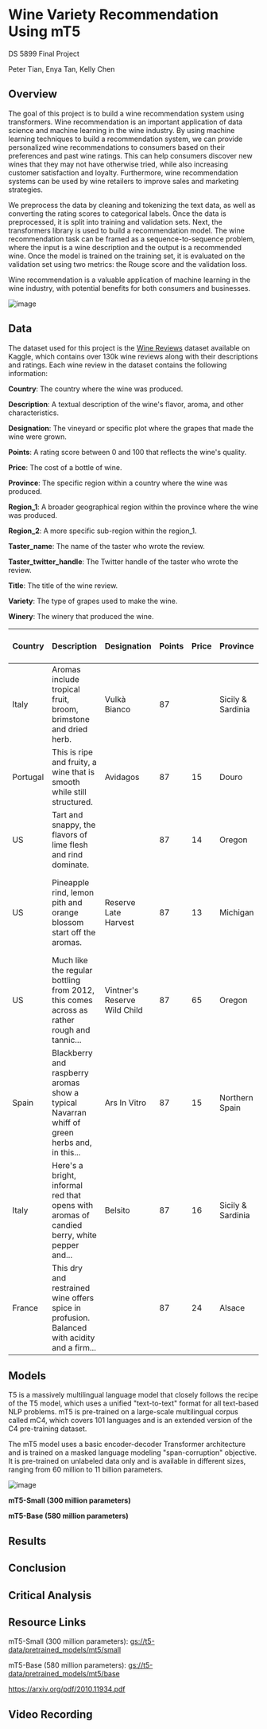 # Wine Variety Recommendation Using mT5

DS 5899 Final Project

Peter Tian, Enya Tan, Kelly Chen

## Overview

The goal of this project is to build a wine recommendation system using transformers. Wine recommendation is an important application of data science and machine learning in the wine industry. By using machine learning techniques to build a recommendation system, we can provide personalized wine recommendations to consumers based on their preferences and past wine ratings. This can help consumers discover new wines that they may not have otherwise tried, while also increasing customer satisfaction and loyalty. Furthermore, wine recommendation systems can be used by wine retailers to improve sales and marketing strategies. 

We preprocess the data by cleaning and tokenizing the text data, as well as converting the rating scores to categorical labels. Once the data is preprocessed, it is split into training and validation sets. Next, the transformers library is used to build a recommendation model. The wine recommendation task can be framed as a sequence-to-sequence problem, where the input is a wine description and the output is a recommended wine. Once the model is trained on the training set, it is evaluated on the validation set using two metrics: the Rouge score and the validation loss. 

Wine recommendation is a valuable application of machine learning in the wine industry, with potential benefits for both consumers and businesses.

![image](https://user-images.githubusercontent.com/68664277/231605168-372ee93c-1a9f-44ad-9998-8182869ac468.png)

## Data

The dataset used for this project is the [Wine Reviews](https://www.kaggle.com/datasets/zynicide/wine-reviews) dataset available on Kaggle, which contains over 130k wine reviews along with their descriptions and ratings. Each wine review in the dataset contains the following information:

**Country**: The country where the wine was produced.

**Description**: A textual description of the wine's flavor, aroma, and other characteristics.

**Designation**: The vineyard or specific plot where the grapes that made the wine were grown.

**Points**: A rating score between 0 and 100 that reflects the wine's quality.

**Price**: The cost of a bottle of wine.

**Province**: The specific region within a country where the wine was produced.

**Region_1**: A broader geographical region within the province where the wine was produced.

**Region_2**: A more specific sub-region within the region_1.

**Taster_name**: The name of the taster who wrote the review.

**Taster_twitter_handle**: The Twitter handle of the taster who wrote the review.

**Title**: The title of the wine review.

**Variety**: The type of grapes used to make the wine.

**Winery**: The winery that produced the wine.

| Country | Description                                                                                      | Designation                  | Points | Price | Province     | Region_1            | Region_2 | Taster Name      | Taster Twitter Handle | Title                                                          | Variety           | Winery               |
| --- | --- | --- | --- | --- | --- | --- | --- | --- | --- | --- | --- | --- |
| Italy   | Aromas include tropical fruit, broom, brimstone and dried herb.                                  | Vulkà Bianco                 | 87     |       | Sicily & Sardinia | Etna                |          | Kerin O’Keefe   | @kerinokeefe         | Nicosia 2013 Vulkà Bianco  (Etna)                                | White Blend        | Nicosia              |
| Portugal| This is ripe and fruity, a wine that is smooth while still structured.                           | Avidagos                     | 87     | 15    | Douro        |                     |          | Roger Voss      | @vossroger           | Quinta dos Avidagos 2011 Avidagos Red (Douro)                     | Portuguese Red    | Quinta dos Avidagos |
| US      | Tart and snappy, the flavors of lime flesh and rind dominate.                                   |                              | 87     | 14    | Oregon       | Willamette Valley   | Willamette Valley | Paul Gregutt    | @paulgwine           | Rainstorm 2013 Pinot Gris (Willamette Valley)                    | Pinot Gris        | Rainstorm           |
| US      | Pineapple rind, lemon pith and orange blossom start off the aromas.                             | Reserve Late Harvest         | 87     | 13    | Michigan     | Lake Michigan Shore |          | Alexander Peartree |                       | St. Julian 2013 Reserve Late Harvest Riesling (Lake Michigan Shore) | Riesling          | St. Julian          |
| US      | Much like the regular bottling from 2012, this comes across as rather rough and tannic...        | Vintner's Reserve Wild Child | 87     | 65    | Oregon       | Willamette Valley   | Willamette Valley | Paul Gregutt    | @paulgwine           | Sweet Cheeks 2012 Vintner's Reserve Wild Child Block Pinot Noir... | Pinot Noir        | Sweet Cheeks        |
| Spain   | Blackberry and raspberry aromas show a typical Navarran whiff of green herbs and, in this...     | Ars In Vitro                 | 87     | 15    | Northern Spain| Navarra             |          | Michael Schachner| @wineschach          | Tandem 2011 Ars In Vitro Tempranillo-Merlot (Navarra)             | Tempranillo-Merlot| Tandem               |
| Italy   | Here's a bright, informal red that opens with aromas of candied berry, white pepper and...       | Belsito                      | 87     | 16    | Sicily & Sardinia | Vittoria            |          | Kerin O’Keefe   | @kerinokeefe         | Terre di Giurfo 2013 Belsito Frappato (Vittoria)                 | Frappato          | Terre di Giurfo     |
| France  | This dry and restrained wine offers spice in profusion. Balanced with acidity and a firm...     |                              | 87     | 24    | Alsace       |

## Models

T5 is a massively multilingual language model that closely follows the recipe of the T5 model, which uses a unified "text-to-text" format for all text-based NLP problems. mT5 is pre-trained on a large-scale multilingual corpus called mC4, which covers 101 languages and is an extended version of the C4 pre-training dataset. 

The mT5 model uses a basic encoder-decoder Transformer architecture and is trained on a masked language modeling "span-corruption" objective. It is pre-trained on unlabeled data only and is available in different sizes, ranging from 60 million to 11 billion parameters.

![image](https://user-images.githubusercontent.com/89152255/231828417-460aebdb-2367-49a7-aa9c-e58c7002c5c8.png)


**mT5-Small (300 million parameters)**

**mT5-Base (580 million parameters)**



## Results

## Conclusion

## Critical Analysis

## Resource Links
mT5-Small (300 million parameters): [gs://t5-data/pretrained_models/mt5/small](https://console.cloud.google.com/storage/browser/t5-data/pretrained_models/mt5/small)

mT5-Base (580 million parameters): [gs://t5-data/pretrained_models/mt5/base](https://console.cloud.google.com/storage/browser/t5-data/pretrained_models/mt5/base)


https://arxiv.org/pdf/2010.11934.pdf

## Video Recording
